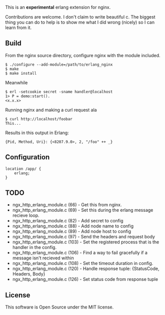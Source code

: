 This is an **experimental** erlang extension for nginx.

Contributions are welcome. I don't claim to write beautiful c. The biggest thing you can do to help is to show me what I did wrong (nicely) so I can learn from it.

## Build

From the nginx source directory, configure nginx with the module included.

    $ ./configure --add-module=/path/to/erlang_nginx
    $ make
    $ make install

Meanwhile

    $ erl -setcookie secret -sname handler@localhost
    1> P = demo:start().
    <x.x.x>

Running nginx and making a curl request ala

    $ curl http://localhost/foobar
    This...

Results in this output in Erlang:

    {Pid, Method, Uri}: {<8207.9.0>, 2, "/foo" ++ _}

## Configuration

    location /app/ {
        erlang;
    }

## TODO

 * ngx\_http\_erlang\_module.c (66) - Get this from nginx.
 * ngx\_http\_erlang\_module.c (69) - Set this during the erlang message recieve loop.
 * ngx\_http\_erlang\_module.c (82) - Add secret to config
 * ngx\_http\_erlang\_module.c (88) - Add node name to config
 * ngx\_http\_erlang\_module.c (89) - Add node host to config
 * ngx\_http\_erlang\_module.c (97) - Send the headers and request body
 * ngx\_http\_erlang\_module.c (103) - Set the registered process that is the handler in the config.
 * ngx\_http\_erlang\_module.c (106) - Find a way to fail gracefully if a message isn't recieved within
 * ngx\_http\_erlang\_module.c (108) - Set the timeout duration in config.
 * ngx\_http\_erlang\_module.c (120) - Handle response tuple: {StatusCode, Headers, Body}
 * ngx\_http\_erlang\_module.c (126) - Set status code from response tuple

## License

This software is Open Source under the MIT license.

